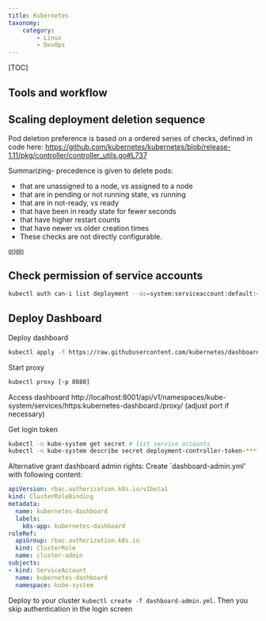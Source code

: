 ```yaml
---
title: Kubernetes
taxonomy:
    category:
        - Linux
        - DevOps
---
```


[TOC]

## Tools and workflow

## Scaling deployment deletion sequence

Pod deletion preference is based on a ordered series of checks, defined in code here:
https://github.com/kubernetes/kubernetes/blob/release-1.11/pkg/controller/controller_utils.go#L737

Summarizing- precedence is given to delete pods:

* that are unassigned to a node, vs assigned to a node
* that are in pending or not running state, vs running
* that are in not-ready, vs ready
* that have been in ready state for fewer seconds
* that have higher restart counts
* that have newer vs older creation times
* These checks are not directly configurable.

<small>[origin](https://stackoverflow.com/a/51471388)</small>

## Check permission of service accounts
```sh
kubectl auth can-i list deployment --as=system:serviceaccount:default:<NAME> -n <NAME>
```

## Deploy Dashboard

Deploy dashboard
```bash
kubectl apply -f https://raw.githubusercontent.com/kubernetes/dashboard/master/src/deploy/recommended/kubernetes-dashboard.yaml
```

Start proxy
```bash
kubectl proxy [-p 8080]
```

Access dashboard http://localhost:8001/api/v1/namespaces/kube-system/services/https:kubernetes-dashboard:/proxy/ (adjust port if necessary)

Get login token

```bash
kubectl -n kube-system get secret # list service accounts
kubectl -n kube-system describe secret deployment-controller-token-****
```

Alternative grant dashboard admin rights:
Create `dashboard-admin.yml' with following content:
```yaml
apiVersion: rbac.authorization.k8s.io/v1beta1
kind: ClusterRoleBinding
metadata:
  name: kubernetes-dashboard
  labels:
    k8s-app: kubernetes-dashboard
roleRef:
  apiGroup: rbac.authorization.k8s.io
  kind: ClusterRole
  name: cluster-admin
subjects:
- kind: ServiceAccount
  name: kubernetes-dashboard
  namespace: kube-system
```
Deploy to your cluster `kubectl create -f dashboard-admin.yml`. Then you skip authentication in the login screen
